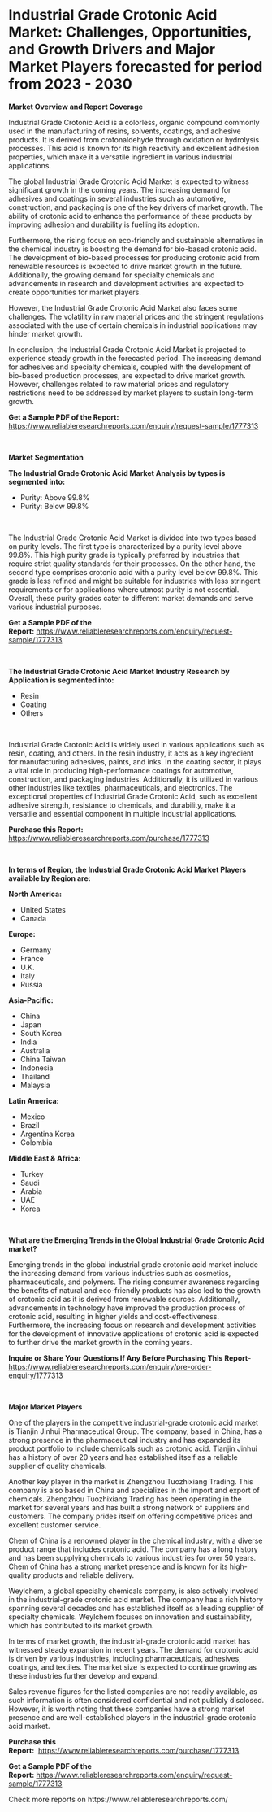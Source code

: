 <p><h1>Industrial Grade Crotonic Acid Market: Challenges, Opportunities, and Growth Drivers and Major Market Players forecasted for period from 2023 - 2030</h1></p><p><strong>Market Overview and Report Coverage</strong></p>
<p><p>Industrial Grade Crotonic Acid is a colorless, organic compound commonly used in the manufacturing of resins, solvents, coatings, and adhesive products. It is derived from crotonaldehyde through oxidation or hydrolysis processes. This acid is known for its high reactivity and excellent adhesion properties, which make it a versatile ingredient in various industrial applications.</p><p>The global Industrial Grade Crotonic Acid Market is expected to witness significant growth in the coming years. The increasing demand for adhesives and coatings in several industries such as automotive, construction, and packaging is one of the key drivers of market growth. The ability of crotonic acid to enhance the performance of these products by improving adhesion and durability is fuelling its adoption.</p><p>Furthermore, the rising focus on eco-friendly and sustainable alternatives in the chemical industry is boosting the demand for bio-based crotonic acid. The development of bio-based processes for producing crotonic acid from renewable resources is expected to drive market growth in the future. Additionally, the growing demand for specialty chemicals and advancements in research and development activities are expected to create opportunities for market players.</p><p>However, the Industrial Grade Crotonic Acid Market also faces some challenges. The volatility in raw material prices and the stringent regulations associated with the use of certain chemicals in industrial applications may hinder market growth.</p><p>In conclusion, the Industrial Grade Crotonic Acid Market is projected to experience steady growth in the forecasted period. The increasing demand for adhesives and specialty chemicals, coupled with the development of bio-based production processes, are expected to drive market growth. However, challenges related to raw material prices and regulatory restrictions need to be addressed by market players to sustain long-term growth.</p></p>
<p><strong>Get a Sample PDF of the Report:</strong> <a href="https://www.reliableresearchreports.com/enquiry/request-sample/1777313">https://www.reliableresearchreports.com/enquiry/request-sample/1777313</a></p>
<p>&nbsp;</p>
<p><strong>Market Segmentation</strong></p>
<p><strong>The Industrial Grade Crotonic Acid Market Analysis by types is segmented into:</strong></p>
<p><ul><li>Purity: Above 99.8%</li><li>Purity: Below 99.8%</li></ul></p>
<p>&nbsp;</p>
<p><p>The Industrial Grade Crotonic Acid Market is divided into two types based on purity levels. The first type is characterized by a purity level above 99.8%. This high purity grade is typically preferred by industries that require strict quality standards for their processes. On the other hand, the second type comprises crotonic acid with a purity level below 99.8%. This grade is less refined and might be suitable for industries with less stringent requirements or for applications where utmost purity is not essential. Overall, these purity grades cater to different market demands and serve various industrial purposes.</p></p>
<p><strong>Get a Sample PDF of the Report:</strong>&nbsp;<a href="https://www.reliableresearchreports.com/enquiry/request-sample/1777313">https://www.reliableresearchreports.com/enquiry/request-sample/1777313</a></p>
<p>&nbsp;</p>
<p><strong>The Industrial Grade Crotonic Acid Market Industry Research by Application is segmented into:</strong></p>
<p><ul><li>Resin</li><li>Coating</li><li>Others</li></ul></p>
<p>&nbsp;</p>
<p><p>Industrial Grade Crotonic Acid is widely used in various applications such as resin, coating, and others. In the resin industry, it acts as a key ingredient for manufacturing adhesives, paints, and inks. In the coating sector, it plays a vital role in producing high-performance coatings for automotive, construction, and packaging industries. Additionally, it is utilized in various other industries like textiles, pharmaceuticals, and electronics. The exceptional properties of Industrial Grade Crotonic Acid, such as excellent adhesive strength, resistance to chemicals, and durability, make it a versatile and essential component in multiple industrial applications.</p></p>
<p><strong>Purchase this Report:</strong>&nbsp; <a href="https://www.reliableresearchreports.com/purchase/1777313">https://www.reliableresearchreports.com/purchase/1777313</a></p>
<p>&nbsp;</p>
<p><strong>In terms of Region, the Industrial Grade Crotonic Acid Market Players available by Region are:</strong></p>
<p>
    <p> <strong> North America: </strong>
        <ul>
            <li>United States</li>
            <li>Canada</li>
        </ul>
        </p> 
    <p> <strong> Europe: </strong>
        <ul>
            <li>Germany</li>
            <li>France</li>
            <li>U.K.</li>
            <li>Italy</li>
            <li>Russia</li>
        </ul>
        </p> 
    <p> <strong> Asia-Pacific: </strong>
        <ul>
            <li>China</li>
            <li>Japan</li>
            <li>South Korea</li>
            <li>India</li>
            <li>Australia</li>
            <li>China Taiwan</li>
            <li>Indonesia</li>
            <li>Thailand</li>
            <li>Malaysia</li>
        </ul>
        </p> 
    <p> <strong> Latin America: </strong>
        <ul>
            <li>Mexico</li>
            <li>Brazil</li>
            <li>Argentina Korea</li>
            <li>Colombia</li>
        </ul>
        </p> 
    <p> <strong> Middle East & Africa: </strong>
        <ul>
            <li>Turkey</li>
            <li>Saudi</li>
            <li>Arabia</li>
            <li>UAE</li>
            <li>Korea</li>
        </ul>
    </p>
    </p>
<p>&nbsp;</p>
<p><strong>What are the Emerging Trends in the Global Industrial Grade Crotonic Acid market?</strong></p>
<p><p>Emerging trends in the global industrial grade crotonic acid market include the increasing demand from various industries such as cosmetics, pharmaceuticals, and polymers. The rising consumer awareness regarding the benefits of natural and eco-friendly products has also led to the growth of crotonic acid as it is derived from renewable sources. Additionally, advancements in technology have improved the production process of crotonic acid, resulting in higher yields and cost-effectiveness. Furthermore, the increasing focus on research and development activities for the development of innovative applications of crotonic acid is expected to further drive the market growth in the coming years.</p></p>
<p><strong>Inquire or Share Your Questions If Any Before Purchasing This Report</strong>- <a href="https://www.reliableresearchreports.com/enquiry/pre-order-enquiry/1777313">https://www.reliableresearchreports.com/enquiry/pre-order-enquiry/1777313</a></p>
<p>&nbsp;</p>
<p><strong>Major Market Players</strong></p>
<p><p>One of the players in the competitive industrial-grade crotonic acid market is Tianjin Jinhui Pharmaceutical Group. The company, based in China, has a strong presence in the pharmaceutical industry and has expanded its product portfolio to include chemicals such as crotonic acid. Tianjin Jinhui has a history of over 20 years and has established itself as a reliable supplier of quality chemicals. </p><p>Another key player in the market is Zhengzhou Tuozhixiang Trading. This company is also based in China and specializes in the import and export of chemicals. Zhengzhou Tuozhixiang Trading has been operating in the market for several years and has built a strong network of suppliers and customers. The company prides itself on offering competitive prices and excellent customer service.</p><p>Chem of China is a renowned player in the chemical industry, with a diverse product range that includes crotonic acid. The company has a long history and has been supplying chemicals to various industries for over 50 years. Chem of China has a strong market presence and is known for its high-quality products and reliable delivery.</p><p>Weylchem, a global specialty chemicals company, is also actively involved in the industrial-grade crotonic acid market. The company has a rich history spanning several decades and has established itself as a leading supplier of specialty chemicals. Weylchem focuses on innovation and sustainability, which has contributed to its market growth.</p><p>In terms of market growth, the industrial-grade crotonic acid market has witnessed steady expansion in recent years. The demand for crotonic acid is driven by various industries, including pharmaceuticals, adhesives, coatings, and textiles. The market size is expected to continue growing as these industries further develop and expand.</p><p>Sales revenue figures for the listed companies are not readily available, as such information is often considered confidential and not publicly disclosed. However, it is worth noting that these companies have a strong market presence and are well-established players in the industrial-grade crotonic acid market.</p></p>
<p><strong>Purchase this Report:</strong>&nbsp;&nbsp;<a href="https://www.reliableresearchreports.com/purchase/1777313">https://www.reliableresearchreports.com/purchase/1777313</a></p>
<p></p>
<p><strong>Get a Sample PDF of the Report:</strong>&nbsp;<a href="https://www.reliableresearchreports.com/enquiry/request-sample/1777313">https://www.reliableresearchreports.com/enquiry/request-sample/1777313</a></p>
<p>Check more reports on https://www.reliableresearchreports.com/</p>